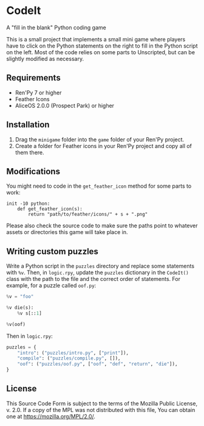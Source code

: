 # CodeIt

A "fill in the blank" Python coding game

This is a small project that implements a small mini game where players have to click on the Python statements on the right to fill in the Python script on the left. Most of the code relies on some parts to Unscripted, but can be slightly modified as necessary.

## Requirements

- Ren'Py 7 or higher
- Feather Icons
- AliceOS 2.0.0 (Prospect Park) or higher

## Installation

1. Drag the `minigame` folder into the `game` folder of your Ren'Py project.
2. Create a folder for Feather icons in your Ren'Py project and copy all of them there.

## Modifications

You might need to code in the `get_feather_icon` method for some parts to work:

```renpy
init -10 python:
    def get_feather_icon(s):
        return "path/to/feather/icons/" + s + ".png"
```

Please also check the source code to make sure the paths point to whatever assets or directories this game will take place in.

## Writing custom puzzles

Write a Python script in the `puzzles` directory and replace some statements with `%v`. Then, in `logic.rpy`, update the `puzzles` dictionary in the `CodeIt()` class with the path to the file and the correct order of statements. For example, for a puzzle called `oof.py`:

```python
%v = "foo"

%v die(s):
    %v s[::1]

%v(oof)
```

Then in `logic.rpy`:

```python
puzzles = {
    "intro": ("puzzles/intro.py", ["print"]),
    "compile": ("puzzles/compile.py", []),
    "oof": ("puzzles/oof.py", ["oof", "def", "return", "die"]),
}
```

## License
This Source Code Form is subject to the terms of the Mozilla Public License, v. 2.0. If a copy of the MPL was not distributed with this file, You can obtain one at https://mozilla.org/MPL/2.0/.